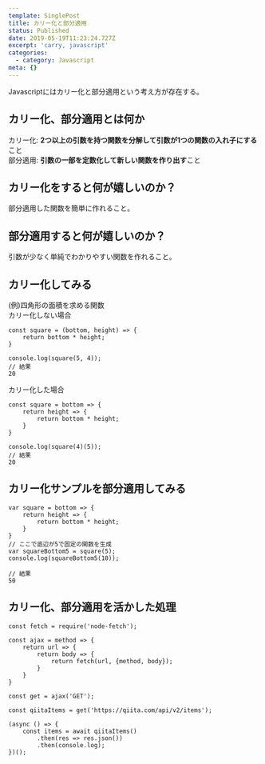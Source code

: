 ```yaml
---
template: SinglePost
title: カリー化と部分適用
status: Published
date: 2019-05-19T11:23:24.727Z
excerpt: 'carry, javascript'
categories:
  - category: Javascript
meta: {}
---
```

Javascriptにはカリー化と部分適用という考え方が存在する。
## カリー化、部分適用とは何か
カリー化: **2つ以上の引数を持つ関数を分解して引数が1つの関数の入れ子にする**こと  
部分適用: **引数の一部を定数化して新しい関数を作り出す**こと

## カリー化をすると何が嬉しいのか？
部分適用した関数を簡単に作れること。

## 部分適用すると何が嬉しいのか？
引数が少なく単純でわかりやすい関数を作れること。

## カリー化してみる
(例)四角形の面積を求める関数  
カリー化しない場合
```
const square = (bottom, height) => {
	return bottom * height;
}

console.log(square(5, 4));
// 結果
20
```
カリー化した場合
```
const square = bottom => {
	return height => {
		return bottom * height;
	}
}

console.log(square(4)(5));
// 結果
20
```

## カリー化サンプルを部分適用してみる
```
var square = bottom => {
	return height => {
		return bottom * height;
	}
}
// ここで底辺が5で固定の関数を生成
var squareBottom5 = square(5);
console.log(squareBottom5(10));

// 結果
50
```

## カリー化、部分適用を活かした処理
```
const fetch = require('node-fetch');

const ajax = method => {
    return url => {
        return body => {
            return fetch(url, {method, body});
        }
    }
}

const get = ajax('GET');

const qiitaItems = get('https://qiita.com/api/v2/items');

(async () => {
    const items = await qiitaItems()
        .then(res => res.json())
        .then(console.log);
})();
```
